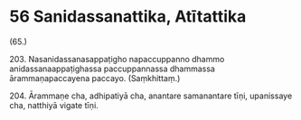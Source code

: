 # 56 Sanidassanattika, Atītattika

(65.)

203\. Nasanidassanasappaṭigho napaccuppanno dhammo anidassanaappaṭighassa paccuppannassa dhammassa ārammaṇapaccayena paccayo. (Saṃkhittaṃ.)

204\. Ārammaṇe cha, adhipatiyā cha, anantare samanantare tīṇi, upanissaye cha, natthiyā vigate tīṇi.
